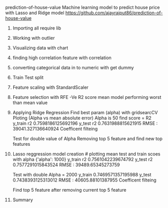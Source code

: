 prediction-of-house-value
Machine learning model to predict house price with Lasso and Ridge model 
https://github.com/ajayrajput86/prediction-of-house-value

1.  Importing all require lib
2. Working with outlier 
3. Visualizing data with chart 
4. finding high correlation feature with correlation
5. converting categorical data in to numeric with get dummy
6. Train Test split
7. Feature scaling with StandardScaler
8. Feature selection with RFE
	-Ve R2 score mean model performing worst than mean value
9. Applying Ridge Regression
	Find best param (alpha) with gridsearcCV
	Ploting (Alpha vs mean absolute error)
	Alpha is 50 
	find score = R2
		y_train  r2 0.7598186125692196
		y_test  r2 0.7631988815621915
		RMSE : 39041.327136640924
		Coefficent filteing 
	
	Test for double value of Alpha
	Removing top 5 feature and find new top features

10. Lasso reggression model creation
		# plotting mean test and train scoes with alpha 
		{'alpha': 1000}
		y_train  r2 0.7561042239674792
		y_test  r2 0.7577291015843524
		RMSE : 39489.65345273759
		
		
	Test with double Alpha = 2000
		y_train	0.7469571357195988
		y_test	0.7438393125313012
		RMSE : 40605.88101387955
		Coefficent filteing 
	
	Find top 5 feature after removing current top 5 feature
	
11. Summary

